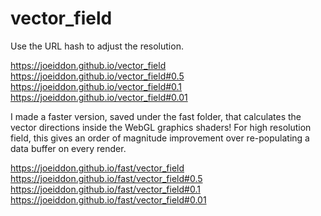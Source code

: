 # vector_field

Use the URL hash to adjust the resolution.

<https://joeiddon.github.io/vector_field>
<https://joeiddon.github.io/vector_field#0.5>
<https://joeiddon.github.io/vector_field#0.1>
<https://joeiddon.github.io/vector_field#0.01>

I made a faster version, saved under the fast folder, that calculates the
vector directions inside the WebGL graphics shaders! For high resolution field,
this gives an order of magnitude improvement over re-populating a data buffer
on every render.

<https://joeiddon.github.io/fast/vector_field>
<https://joeiddon.github.io/fast/vector_field#0.5>
<https://joeiddon.github.io/fast/vector_field#0.1>
<https://joeiddon.github.io/fast/vector_field#0.01>

